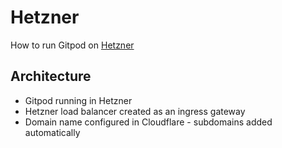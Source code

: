 # Hetzner

How to run Gitpod on [Hetzner](https://hetzner.cloud/?ref=UWVUhEZNkm6p)

## Architecture

- Gitpod running in Hetzner
- Hetzner load balancer created as an ingress gateway
- Domain name configured in Cloudflare - subdomains added automatically
